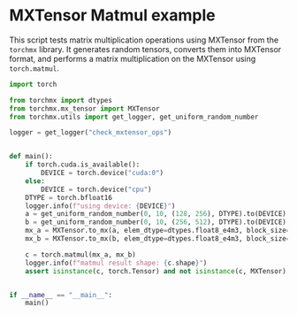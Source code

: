 # MXTensor Matmul example

This script tests matrix multiplication operations using MXTensor from the `torchmx` library. It generates random tensors, converts them into MXTensor format, and performs a matrix multiplication on the MXTensor using `torch.matmul`.

```python
import torch

from torchmx import dtypes
from torchmx.mx_tensor import MXTensor
from torchmx.utils import get_logger, get_uniform_random_number

logger = get_logger("check_mxtensor_ops")


def main():
    if torch.cuda.is_available():
        DEVICE = torch.device("cuda:0")
    else:
        DEVICE = torch.device("cpu")
    DTYPE = torch.bfloat16
    logger.info(f"using device: {DEVICE}")
    a = get_uniform_random_number(0, 10, (128, 256), DTYPE).to(DEVICE)
    b = get_uniform_random_number(0, 10, (256, 512), DTYPE).to(DEVICE)
    mx_a = MXTensor.to_mx(a, elem_dtype=dtypes.float8_e4m3, block_size=32)
    mx_b = MXTensor.to_mx(b, elem_dtype=dtypes.float8_e4m3, block_size=32)

    c = torch.matmul(mx_a, mx_b)
    logger.info(f"matmul result shape: {c.shape}")
    assert isinstance(c, torch.Tensor) and not isinstance(c, MXTensor)


if __name__ == "__main__":
    main()

```
